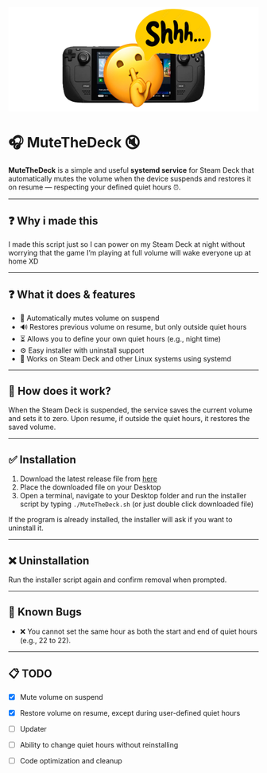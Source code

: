 <p align="center">
  <img src="MuteTheDeck.png" alt="MuteTheDeckBanner" width="600" />
</p>

# 🎧 MuteTheDeck 🔇

**MuteTheDeck** is a simple and useful **systemd service** for Steam Deck that automatically mutes the volume when the device suspends and restores it on resume — respecting your defined quiet hours ⏰.

---

## ❓ Why i made this

I made this script just so I can power on my Steam Deck at night without worrying that the game I’m playing at full volume will wake everyone up at home XD

---

## ❓ What it does & features
 
- 🔕 Automatically mutes volume on suspend  
- 🔊 Restores previous volume on resume, but only outside quiet hours  
- ⏳ Allows you to define your own quiet hours (e.g., night time)  
- ⚙️ Easy installer with uninstall support  
- 🐧 Works on Steam Deck and other Linux systems using systemd  

---

## 🤔 How does it work?  
When the Steam Deck is suspended, the service saves the current volume and sets it to zero. Upon resume, if outside the quiet hours, it restores the saved volume.

---

## ✅ Installation  

1. Download the latest release file from [here](https://github.com/LordQuerix/MuteTheDeck/releases/latest/download/MuteTheDeck.sh)  
2. Place the downloaded file on your Desktop  
3. Open a terminal, navigate to your Desktop folder and run the installer script by typing `./MuteTheDeck.sh` (or just double click downloaded file)

If the program is already installed, the installer will ask if you want to uninstall it.

---

## ❌ Uninstallation  

Run the installer script again and confirm removal when prompted.

---

## 🐞 Known Bugs

- ❌ You cannot set the same hour as both the start and end of quiet hours (e.g., 22 to 22).

---

## 📋 TODO

- [x] Mute volume on suspend  
- [x] Restore volume on resume, except during user-defined quiet hours  
- [ ] Updater
- [ ] Ability to change quiet hours without reinstalling  
- [ ] Code optimization and cleanup

